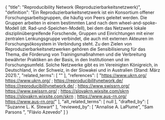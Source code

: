 {
    "title": "Reproducibility Network (Reproduzierbarkeitsnetzwerk)",
    "definition": "Ein Reproduzierbarkeitsnetzwerk ist ein Konsortium offener Forschungsarbeitsgruppen, die häufig von Peers geleitet werden. Die Gruppen arbeiten in einem bestimmten Land nach dem wheel-and-spoke-Modell (dt. Rad-und-Speichen-Modell), bei dem das Netzwerk lokale disziplinübergreifende Forschende, Gruppen und Einrichtungen mit einer zentralen Lenkungsgruppe verbindet, die auch mit externen Akteuren im Forschungsökosystem in Verbindung steht. Zu den Zielen von Reproduzierbarkeitsnetzwerken gehören die Sensibilisierung für das Thema, die Förderung von Trainingsmaßnahmen und die Verbreitung bewährter Praktiken an der Basis, in den Institutionen und im Forschungsumfeld. Solche Netzwerke gibt es im Vereinigten Königreich, in Deutschland, in der Schweiz, in der Slowakei und in Australien (Stand: März 2021).",
    "related_terms": [
        ""
    ],
    "references": [
        "https://www.ukrn.org/ https://www.ukrn.org/ ; https://reproducibilitynetwork.de/ https://reproducibilitynetwork.de/ ; https://www.swissrn.org/ https://www.swissrn.org/ ; https://slovakrn.wixsite.com/skrn https://slovakrn.wixsite.com/skrn ; https://www.aus-rn.org/ https://www.aus-rn.org/"
    ],
    "alt_related_terms": [
        null
    ],
    "drafted_by": [
        "Suzanne L. K. Stewart"
    ],
    "reviewed_by": [
        "Annalise A. LaPlume",
        "Sam Parsons ",
        "Flávio Azevedo"
    ]
}
